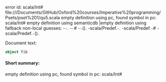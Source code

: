 error id: scala/Int#
file://<HOME>/Documents/GitHub/Oxford%20courses/Imperative%20programming/Psets/pset%201/qu5.scala
empty definition using pc, found symbol in pc: scala/Int#
empty definition using semanticdb
|empty definition using fallback
non-local guesses:
	 -`-`.
	 -`-`#
	 -`-`().
	 -scala/Predef.`-`.
	 -scala/Predef.`-`#
	 -scala/Predef.`-`().

Document text:

```scala
object fib
```

#### Short summary: 

empty definition using pc, found symbol in pc: scala/Int#